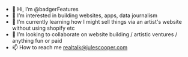 - 👋 Hi, I’m @badgerFeatures
- 👀 I’m interested in building websites, apps, data journalism
- 🌱 I’m currently learning how I might sell things via an artist's website without using shopify etc
- 💞️ I’m looking to collaborate on website building / artistic ventures / anything fun or paid
- 📫 How to reach me realtalk@julescooper.com

<!---
badgerFeatures/badgerFeatures is a ✨ special ✨ repository because its `README.md` (this file) appears on your GitHub profile.
You can click the Preview link to take a look at your changes.
--->
